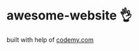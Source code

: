 # awesome-website :ok_hand:                                                            
built with help of <a href="http://johnelder.com/">codemy.com</a>
